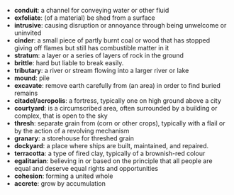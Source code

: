* **conduit**: a channel for conveying water or other fluid
* **exfoliate**: (of a material) be shed from a surface
* **intrusive**: causing disruption or annoyance through being unwelcome or uninvited
* **cinder**: a small piece of partly burnt coal or wood that has stopped giving off flames but still has combustible matter in it
* **stratum**: a layer or a series of layers of rock in the ground
* **brittle**: hard but liable to break easily.
* **tributary**: a river or stream flowing into a larger river or lake
* **mound**: pile
* **excavate**: remove earth carefully from (an area) in order to find buried remains
* **citadel/acropolis**: a fortress, typically one on high ground above a city
* **courtyard**: is a circumscribed area, often surrounded by a building or complex, that is open to the sky
* **thresh**: separate grain from (corn or other crops), typically with a flail or by the action of a revolving mechanism
* **granary**: a storehouse for threshed grain
* **dockyard**: a place where ships are built, maintained, and repaired.
* **terracotta**: a type of fired clay, typically of a brownish-red colour
* **egalitarian**: believing in or based on the principle that all people are equal and deserve equal rights and opportunities
* **cohesion**: forming a united whole
* **accrete**: grow by accumulation